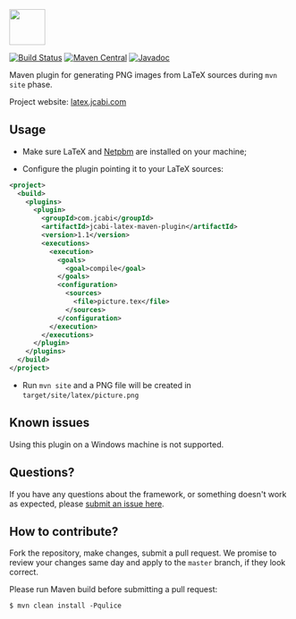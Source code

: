 <img src="http://img.jcabi.com/logo-square.png" width="64px" height="64px" />
 
[![Build Status](https://travis-ci.org/jcabi/jcabi-latex-maven-plugin.svg?branch=master)](https://travis-ci.org/jcabi/jcabi-latex-maven-plugin)
[![Maven Central](https://maven-badges.herokuapp.com/maven-central/com.jcabi/jcabi-latex-maven-plugin/badge.svg)](https://maven-badges.herokuapp.com/maven-central/com.jcabi/jcabi-latex-maven-plugin)
[![Javadoc](https://javadoc-emblem.rhcloud.com/doc/com.jcabi/jcabi-latex-maven-plugin/badge.svg)](http://www.javadoc.io/doc/com.jcabi/jcabi-latex-maven-plugin)

Maven plugin for generating PNG images from LaTeX sources during `mvn site` phase.

Project website: [latex.jcabi.com](http://latex.jcabi.com/index.html)

## Usage

- Make sure LaTeX and [Netpbm](http://netpbm.sourceforge.net/) are installed on your machine;

- Configure the plugin pointing it to your LaTeX sources:

```xml
<project>
  <build>
    <plugins>
      <plugin>
        <groupId>com.jcabi</groupId>
        <artifactId>jcabi-latex-maven-plugin</artifactId>
        <version>1.1</version>
        <executions>
          <execution>
            <goals>
              <goal>compile</goal>
            </goals>
            <configuration>
              <sources>
                <file>picture.tex</file>
              </sources>
            </configuration>
          </execution>
        </executions>
      </plugin>
    </plugins>
  </build>
</project>
```

- Run `mvn site` and a PNG file will be created in `target/site/latex/picture.png`


## Known issues

Using this plugin on a Windows machine is not supported.

## Questions?

If you have any questions about the framework, or something doesn't work as expected,
please [submit an issue here](https://github.com/jcabi/jcabi-maven-plugin/issues/new).

## How to contribute?

Fork the repository, make changes, submit a pull request.
We promise to review your changes same day and apply to
the `master` branch, if they look correct.

Please run Maven build before submitting a pull request:

```
$ mvn clean install -Pqulice
```
